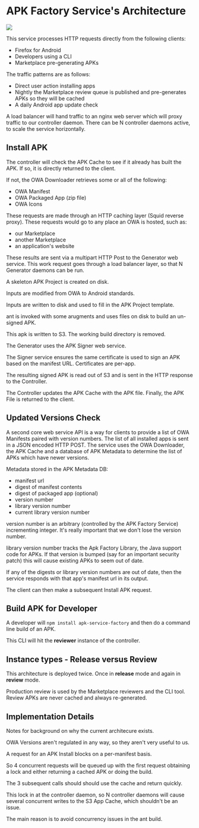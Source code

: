 # APK Factory Service's Architecture

![](https://www.lucidchart.com/publicSegments/view/52a11164-ae24-4e2d-83fb-3fba0a004254/image.png)

This service processes HTTP requests directly from the following clients:
* Firefox for Android
* Developers using a CLI
* Marketplace pre-generating APKs

The traffic patterns are as follows:
* Direct user action installing apps
* Nightly the Marketplace review queue is published and pre-generates APKs so they will be cached
* A daily Android app update check

A load balancer will hand traffic to an nginx web server which will proxy traffic to our controller daemon.
There can be N controller daemons active, to scale the service horizontally.

## Install APK

The controller will check the APK Cache to see if it already has built the APK.
If so, it is directly returned to the client.

If not, the OWA Downloader retrieves some or all of the following:
* OWA Manifest
* OWA Packaged App (zip file)
* OWA Icons

These requests are made through an HTTP caching layer (Squid reverse proxy).
These requests would go to any place an OWA is hosted, such as:
* our Marketplace
* another Marketplace
* an application's website

These results are sent via a multipart HTTP Post to the Generator web service.
This work request goes through a load balancer layer, so that N Generator daemons
can be run.

A skeleton APK Project is created on disk.

Inputs are modified from OWA to Android standards.

Inputs are written to disk and used to fill in the APK Project template.

ant is invoked with some arugments and uses files on disk to build an un-signed APK.

This apk is written to S3.
The working build directory is removed.

The Generator uses the APK Signer web service.

The Signer service ensures the same certificate is used to sign an APK based on the manifest URL.
Certificates are per-app.

The resulting signed APK is read out of S3 and is sent in the HTTP response to the Controller.

The Controller updates the APK Cache with the APK file.
Finally, the APK File is returned to the client.

## Updated Versions Check

A second core web service API is a way for clients to provide a list of OWA Manifests paired
with version numbers. The list of all installed apps is sent in a JSON encoded HTTP POST.
The service uses the OWA Downloader, the APK Cache and a database of APK Metadata to
determine the list of APKs which have newer versions.

Metadata stored in the APK Metadata DB:
* manifest url
* digest of manifest contents
* digest of packaged app (optional)
* version number
* library version number
* current library version number

version number is an arbitrary (controlled by the APK Factory Service) incrementing integer.
It's really important that we don't lose the version number.

library version number tracks the Apk Factory Library, the Java support code for APKs.
If that version is bumped (say for an important security patch) this will cause
existing APKs to seem  out of date.

If any of the digests or library version numbers are out of date,
then the service responds with that app's manifest url in its output.

The client can then make a subsequent Install APK request.

## Build APK for Developer

A developer will `npm install apk-service-factory` and then do a
command line build of an APK.

This CLI will hit the **reviewer** instance of the controller.

## Instance types - Release versus Review

This architecture is deployed twice. Once in **release** mode and again in **review** mode.

Production review is used by the Marketplace reviewers and the CLI tool.
Review APKs are never cached and always re-generated.

## Implementation Details

Notes for background on why the current architecure exists.

OWA Versions aren't regulated in any way, so they aren't very useful to us.

A request for an APK Install blocks on a per-manifest basis.

So 4 concurrent requests will be queued up with the first request
obtaining a lock and either returning a cached APK or doing the
build.

The 3 subsequent calls should should use the cache and return quickly.

This lock in at the controller daemon, so N controller daemons will
cause several concurrent writes to the S3 App Cache, which shouldn't be
an issue.

The main reason is to avoid concurrency issues in the ant build.
